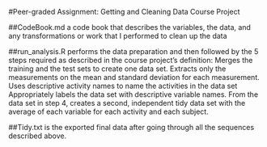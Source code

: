 #Peer-graded Assignment: Getting and Cleaning Data Course Project

##CodeBook.md 
a code book that describes the variables, the data, and any transformations or work that I performed to clean up the data

##run_analysis.R
performs the data preparation and then followed by the 5 steps required as described in the course project’s definition:
Merges the training and the test sets to create one data set.
Extracts only the measurements on the mean and standard deviation for each measurement.
Uses descriptive activity names to name the activities in the data set
Appropriately labels the data set with descriptive variable names.
From the data set in step 4, creates a second, independent tidy data set with the average of each variable for each activity and each subject.


##Tidy.txt
is the exported final data after going through all the sequences described above.